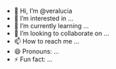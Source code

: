 - 👋 Hi, I’m @veralucia
- 👀 I’m interested in ...
- 🌱 I’m currently learning ...
- 💞️ I’m looking to collaborate on ...
- 📫 How to reach me ...
- 😄 Pronouns: ...
- ⚡ Fun fact: ...

<!---
veracrabbe/veracrabbe is a ✨ special ✨ repository because its `README.md` (this file) appears on your GitHub profile.
You can click the Preview link to take a look at your changes.
--->
